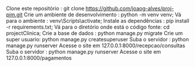 Clone este repositório : git clone https://github.com/joaog-alves/proj-pim.git
Crie um ambiente de desenvolvimento : python -m venv venv;
Vá para o ambiente : venv\Scripts\activate;
Instale as dependências : pip install -r requirements.txt;
Vá para o diretório onde está o código fonte: cd projectClinica;
Crie a base de dados : python manage.py migrate
Crie um super usuario: python manage.py createsuperuser
Suba o servidor : python manage.py runserver
Acesse o site em 127.0.0.1:8000/recepcao/consultas
Suba o servidor : python manage.py runserver
Acesse o site em 127.0.0.1:8000/pagamentos
